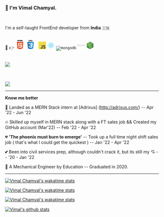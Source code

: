 <p align="center"><h3>  🙏 I'm Vimal Chamyal. </h3></p>

<br />

I'm a self-taught FrontEnd developer from **India** 🇮🇳

<br />
 💪 👉
<code><img height="30" alt="html" src="https://raw.githubusercontent.com/github/explore/80688e429a7d4ef2fca1e82350fe8e3517d3494d/topics/html/html.png"></code> 
<code><img height="30" alt="css" src="https://raw.githubusercontent.com/github/explore/80688e429a7d4ef2fca1e82350fe8e3517d3494d/topics/css/css.png"></code> 
<code> <img height="25" alt="javascript" src="https://raw.githubusercontent.com/github/explore/80688e429a7d4ef2fca1e82350fe8e3517d3494d/topics/javascript/javascript.png"></code>
<code><img height="25" alt="react" src="https://raw.githubusercontent.com/github/explore/80688e429a7d4ef2fca1e82350fe8e3517d3494d/topics/react/react.png"></code>
<code><img height="25" alt="mongodb" src="https://raw.githubusercontent.com/github/explore/80688e429a7d4ef2fca1e82350fe8e3517d3494d/topics/mongodb/index.png"></code>  
<code><img height="25" alt="express" src="https://raw.githubusercontent.com/github/explore/80688e429a7d4ef2fca1e82350fe8e3517d3494d/topics/express/express.png"></code>  
<code><img height="25" alt="nodejs" src="https://raw.githubusercontent.com/github/explore/80688e429a7d4ef2fca1e82350fe8e3517d3494d/topics/nodejs/nodejs.png"></code>  

<br />
<br />

 <a href="https://github.com/VimalChamyal/github-readme-stats"><img align="center" src="https://github-readme-stats.vercel.app/api/top-langs/?username=vimalchamyal&layout=compact&theme=buefy&hide_border=true" /></a>
 
 <br/>
 
  <a href="https://github.com/VimalChamyal/github-readme-stats"><img align="center" src="https://github-readme-stats.vercel.app/api/top-langs/?username=vimalchamyal&layout=compact&theme=radical&hide_border=true" /></a>

________________________________________________________________________________________________________________________________________________________________


**Know me better**

💼 Landed as a MERN Stack intern at [Adrixus] (http://adrixus.com/) -- Apr '22 - Jun '22

🔥 Skilled up myself in MERN stack along with a FT sales job && Created my GitHub account (Mar'22) -- Feb '22 - Apr '22

💔 **'The phoenix must burn to emerge'** -- Took up a full time night shift sales job ( that's what I could get the quickest ) -- Jan '22 - Apr '22 

💕 Been into civil services prep, although couldn't crack it, but its still my 💘 -- '20 - Jan '22

🎒 A Mechanical Engineer by Education -- Graduated in 2020.

________________________________________________________________________________________________________________________________________________________________

 [![Vimal Chamyal's wakatime stats](https://github-readme-stats.vercel.app/api/wakatime?username=vimalchamyal)](https://github.com/VimalChamyal/github-readme-stats)
 
 
  [![Vimal Chamyal's wakatime stats](https://github-readme-stats.vercel.app/b59c7cd1-3494-4068-9f1b-adc2a7b7b4f1/wakatime?username=vimalchamyal)](https://github.com/VimalChamyal/github-readme-stats)
 
 
 
  [![Vimal Chamyal's wakatime stats](https://github-readme-stats.vercel.app/WAKATIME_API_KEY/wakatime?username=vimalchamyal)](https://github.com/VimalChamyal/github-readme-stats)
 
 
 
 


<a href="https://github.com/VimalChamyal/github-readme-stats"><img align="center" src="https://github-readme-stats.vercel.app/api?username=VimalChamyal&show_icons=true&include_all_commits=true&theme=radical&hide_border=true" alt="Vimal's github stats" /></a>
<br />
<br />





<!--START_SECTION:waka-->
<!--END_SECTION:waka-->

